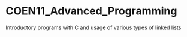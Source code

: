 # COEN11_Advanced_Programming
Introductory programs with C and usage of various types of linked lists
